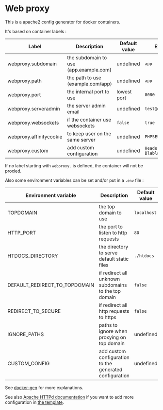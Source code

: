 # Web proxy

This is a apache2 config generator for docker containers.

It's based on container labels :

| Label                   | Description                            | Default value | Example                       |
|-------------------------|----------------------------------------|---------------|-------------------------------|
| webproxy.subdomain      | the subdomain to use (app.example.com) | undefined     | `app`                         |
| webproxy.path           | the path to use (example.com/app)      | undefined     | `app`                         |
| webproxy.port           | the internal port to use               | lowest port   | `8080`                        |
| webproxy.serveradmin    | the server admin email                 | undefined     | `test@example.com`            |
| webproxy.websockets     | if the container use websockets        | `false`       | `true`                        |
| webproxy.affinitycookie | to keep user on the same server        | undefined     | `PHPSESSID`                   |
| webproxy.custom         | add custom configuration               | undefined     | `Header set Blabla "blabla"`  |

If no label starting with `webproxy.` is defined, the container will not be proxied.

Also some environment variables can be set and/or put in a `.env` file :

| Environment variable          | Description                                              | Default value | Example                      |
|-------------------------------|----------------------------------------------------------|---------------|------------------------------|
| TOPDOMAIN                     | the top domain to use                                    | `localhost`   | `example.com`                |
| HTTP_PORT                     | the port to listen to http requests                      | `80`          | `8080`                       |
| HTDOCS_DIRECTORY              | the directory to serve default static files              | `./htdocs`    | `/var/www/html`              |
| DEFAULT_REDIRECT_TO_TOPDOMAIN | if redirect all unknown subdomains to the top domain     | `false`       | `true`                       |
| REDIRECT_TO_SECURE            | if redirect all http requests to https                   | `false`       | `true`                       |
| IGNORE_PATHS                  | paths to ignore when proxying on top domain              | undefined     | `app,data`                   |
| CUSTOM_CONFIG                 | add custom configuration to the generated configuration  | undefined     | `Header set Blabla "blabla"` |

See [docker-gen](https://github.com/nginx-proxy/docker-gen/) for more explanations.

See also [Apache HTTPd documentation](https://httpd.apache.org/docs/2.4/mod/) if you want to add more configuration in [the template](config-generator/templates/apache2.tmpl).